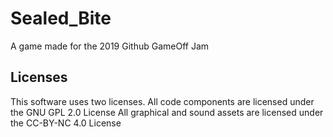 # Sealed_Bite
A game made for the 2019 Github GameOff Jam



## Licenses
This software uses two licenses.
All code components are licensed under the GNU GPL 2.0 License
All graphical and sound assets are licensed under the CC-BY-NC 4.0 License
